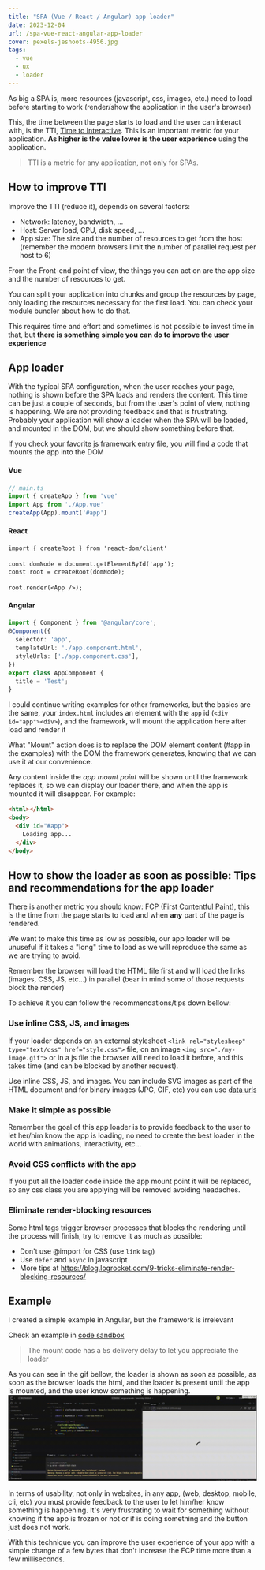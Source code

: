 ```yaml
---
title: "SPA (Vue / React / Angular) app loader"
date: 2023-12-04
url: /spa-vue-react-angular-app-loader
cover: pexels-jeshoots-4956.jpg
tags:
  - vue
  - ux
  - loader  
---
```


As big a SPA is, more resources (javascript, css, images, etc.) need to load before starting to work (render/show the application in the user's browser)

This, the time between the page starts to load and the user can interact with, is the TTI, [Time to Interactive](https://web.dev/articles/tti?hl=en). This is an important metric for your application. **As higher is the value lower is the user experience** using the application.

> TTI is a metric for any application, not only for SPAs.

## How to improve TTI

Improve the TTI (reduce it), depends on several factors:  
- Network: latency, bandwidth, ...
- Host: Server load, CPU, disk speed, ...
- App size: The size and the number of resources to get from the host (remember the modern browsers limit the number of parallel request per host to 6)

From the Front-end point of view, the things you can act on are the app size and the number of resources to get.

You can split your application into chunks and group the resources by page, only loading the resources necessary for the first load. You can check your module bundler about how to do that.

This requires time and effort and sometimes is not possible to invest time in that, but **there is something simple you can do to improve the user experience**

## App loader
With the typical SPA configuration, when the user reaches your page, nothing is shown before the SPA loads and renders the content. This time can be just a couple of seconds, but from the user's point of view, nothing is happening. We are not providing feedback and that is frustrating. Probably your application will show a loader when the SPA will be loaded, and mounted in the DOM, but we should show something before that.

If you check your favorite js framework entry file, you will find a code that mounts the app into the DOM

#### Vue
```typescript
// main.ts
import { createApp } from 'vue'
import App from './App.vue'
createApp(App).mount('#app')
```

#### React 
```tsx
import { createRoot } from 'react-dom/client'

const domNode = document.getElementById('app');
const root = createRoot(domNode);

root.render(<App />);
```


#### Angular
```typescript
import { Component } from '@angular/core';
@Component({
  selector: 'app',
  templateUrl: './app.component.html',
  styleUrls: ['./app.component.css'],
})
export class AppComponent {
  title = 'Test';
}
```

I could continue writing examples for other frameworks, but the basics are the same, your `index.html` includes an element with the `app` id  (`<div id="app"><div>`), and the framework, will mount the application here after load and render it

What "Mount" action does is to replace the DOM element content (#app in the examples) with the DOM the framework generates, knowing that we can use it at our convenience.

Any content inside the _app mount point_ will be shown until the framework replaces it, so we can display our loader there, and when the app is mounted it will disappear. For example:

```html
<html></html>
<body>
  <div id="#app">
    Loading app...
  </div>
</body>
```

## How to show the loader as soon as possible: Tips and recommendations for the app loader

There is another metric you should know: FCP ([First Contentful Paint](https://web.dev/articles/fcp?hl=en)), this is the time from the page starts to load and when **any** part of the page is rendered.

We want to make this time as low as possible, our app loader will be unuseful if it takes a "long" time to load as we will reproduce the same as we are trying to avoid.

Remember the browser will load the HTML file first and will load the links (images, CSS, JS, etc...) in parallel (bear in mind some of those requests block the render)

To achieve it you can follow the recommendations/tips down bellow:

### Use inline CSS, JS, and images

If your loader depends on an external stylesheet `<link rel="stylesheep" type="text/css" href="style.css">` file, on an image `<img src="./my-image.gif">` or in a js file the browser will need to load it before, and this takes time (and can be blocked by another request). 

Use inline CSS, JS, and images. You can include SVG images as part of the HTML document and for binary images (JPG, GIF, etc) you can use [data urls](https://developer.mozilla.org/en-US/docs/Web/HTTP/Basics_of_HTTP/Data_URLs)

### Make it simple as possible

Remember the goal of this app loader is to provide feedback to the user to let her/him know the app is loading, no need to create the best loader in the world with animations, interactivity, etc...

### Avoid CSS conflicts with the app

If you put all the loader code inside the app mount point it will be replaced, so any css class you are applying will be removed avoiding headaches. 

### Eliminate render-blocking resources
Some html tags trigger browser processes that blocks the rendering until the process will finish, try to remove it as much as possible:

- Don't use @import for CSS (use `link` tag)
- Use `defer` and `async` in javascript 
- More tips at https://blog.logrocket.com/9-tricks-eliminate-render-blocking-resources/

## Example
I created a simple example in Angular, but the framework is irrelevant

Check an example in [code sandbox](https://codesandbox.io/p/devbox/keen-kilby-5958v9?file=%2Fsrc%2Fmain.ts%3A10%2C1) 

> The mount code has a 5s delivery delay to let you appreciate the loader

As you can see in the gif bellow, the loader is shown as soon as possible, as soon as the browser loads the html, and the loader is present until the app is mounted, and the user know something is happening.
![screen-capture.gif](screen-capture.gif)

In terms of usability, not only in websites, in any app, (web, desktop, mobile, cli, etc) you must provide feedback to the user to let him/her know something is happening. It's very frustrating to wait for something without knowing if the app is frozen or not or if is doing something and the button just does not work.

With this technique you can improve the user experience of your app with a simple change of a few bytes that don't increase the FCP time more than a few milliseconds. 



